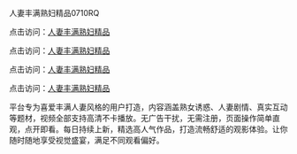 人妻丰满熟妇精品0710RQ

点击访问：<a href="https://heiliaowzu4ur.pages.dev">人妻丰满熟妇精品</a> 

点击访问：<a href="https://heiliaowzu4ur.pages.dev">人妻丰满熟妇精品</a> 

点击访问：<a href="https://heiliaowzu4ur.pages.dev">人妻丰满熟妇精品</a> 

点击访问：<a href="https://heiliaowzu4ur.pages.dev">人妻丰满熟妇精品</a>

平台专为喜爱丰满人妻风格的用户打造，内容涵盖熟女诱惑、人妻剧情、真实互动等题材，视频全部支持高清不卡播放。无广告干扰，无需注册，页面操作简单直观，点开即看。每日持续上新，精选高人气作品，打造流畅舒适的观影体验。让你随时随地享受视觉盛宴，满足不同观看偏好。

<span style="display:none;">[Canonical link](https://github.com/E20250710/So19 ）</span>
